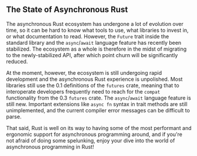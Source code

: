 ## The State of Asynchronous Rust

The asynchronous Rust ecosystem has undergone a lot of evolution over time,
so it can be hard to know what tools to use, what libraries to invest in,
or what documentation to read. However, the `Future` trait inside the standard
library and the `async`/`await` language feature has recently been stabilized.
The ecosystem as a whole is therefore in the midst of migrating
to the newly-stabilized API, after which point churn will be significantly
reduced.

At the moment, however, the ecosystem is still undergoing rapid development
and the asynchronous Rust experience is unpolished. Most libraries still
use the 0.1 definitions of the `futures` crate, meaning that to interoperate
developers frequently need to reach for the `compat` functionality from the
0.3 `futures` crate. The `async`/`await` language feature is still new.
Important extensions like `async fn` syntax in trait methods are still
unimplemented, and the current compiler error messages can be difficult to
parse.

That said, Rust is well on its way to having some of the most performant
and ergonomic support for asynchronous programming around, and if you're not
afraid of doing some spelunking, enjoy your dive into the world of
asynchronous programming in Rust!

